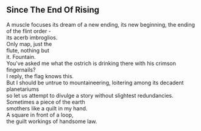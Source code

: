 Since The End Of Rising
-----------------------
A muscle focuses its dream of a new ending, its new beginning, the ending of the flint order -  
its acerb imbroglios.  
Only map, just the  
flute, nothing but  
it. Fountain.  
You've asked me what the ostrich is drinking there with his crimson fingernails?  
I reply, the flag knows this.  
But I should be untrue to mountaineering, loitering among its decadent planetariums  
so let us attempt to divulge a story without slightest redundancies.  
Sometimes a piece of the earth  
smothers like a quilt in my hand.  
A square in front of a loop,  
the guilt workings of handsome law.  

